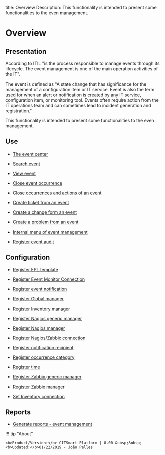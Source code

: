 title: Overview
Description: This functionality is intended to present some functionalities to the even management.
# Overview

Presentation
----------------

According to ITIL "is the process responsible to manage events through its
lifecycle. The event management is one of the main operation activities of the
IT".

The event is defined as "A state change that has significance for the management
of a configuration item or IT service. Event is also the term used for when an
alert or notification is created by any IT service, configuration item, or
monitoring tool. Events often require action from the IT operations team and can
sometimes lead to incident generation and registration."

This functionality is intended to present some functionalities to the even
management.

Use
-------

- [The event center](/en-us/citsmart-platform-8/processes/event/use/the-event-center.html)

- [Search event](/en-us/citsmart-platform-8/processes/event/use/search-event.html)

- [View event](/en-us/citsmart-platform-8/processes/event/use/view-event.html)

- [Close event occurrence](/en-us/citsmart-platform-8/processes/event/use/close-event-occurrence.html)

- [Close occurrences and actions of an event](/en-us/citsmart-platform-8/processes/event/use/close-occurences-and-actions.html)

- [Create ticket from an event](/en-us/citsmart-platform-8/processes/event/use/create-ticket-from-an-event.html)

- [Create a change form an event](/en-us/citsmart-platform-8/processes/event/use/create-change-from-an-event.html)

- [Create a problem from an event](/en-us/citsmart-platform-8/processes/event/use/create-a-problem-from-an-event.html)

- [Internal menu of event management](/en-us/citsmart-platform-8/processes/event/use/internal-menu-of-event.html)

- [Register event audit](/en-us/citsmart-platform-8/processes/event/use/register-event-audit.html)

Configuration
-----------------

- [Register EPL template](/en-us/citsmart-platform-8/processes/event/configuration/register-epl-template.html)

- [Register Event Monitor Connection](/en-us/citsmart-platform-8/processes/event/configuration/register-event-monitor-connection.html)

- [Register event notification](/en-us/citsmart-platform-8/processes/event/configuration/register-event-notification.html)

- [Register Global manager](/en-us/citsmart-platform-8/processes/event/configuration/register-global-manager.html)

- [Register Inventory manager](/en-us/citsmart-platform-8/processes/event/configuration/register-inventory-manager.html)

- [Register Nagios generic manager](/en-us/citsmart-platform-8/processes/event/configuration/register-nagios-generic-manager.html)

- [Register Nagios manager](/en-us/citsmart-platform-8/processes/event/configuration/register-nagios-manager.html)

- [Register Nagios/Zabbix connection](/en-us/citsmart-platform-8/processes/event/configuration/register-nagios-zabbix-connection.html)

- [Register notification recipient](/en-us/citsmart-platform-8/processes/event/configuration/register-notification-recipient.html)

- [Register occurrence category](/en-us/citsmart-platform-8/processes/event/configuration/register-occurence-category.html)

- [Register time](/en-us/citsmart-platform-8/processes/event/configuration/register-time.html)

- [Register Zabbix generic manager](/en-us/citsmart-platform-8/processes/event/configuration/register-zabbix-generic-manager.html)

- [Register Zabbix manager](/en-us/citsmart-platform-8/processes/event/configuration/register-zabbix-manager.html)

- [Set Inventory connection](/en-us/citsmart-platform-8/processes/event/configuration/set-inventory-connection.html)

Reports
-----------

- [Generate reports - event management](/en-us/citsmart-platform-8/processes/event/use/generate-reports-event-management.html)  

!!! tip "About"

    <b>Product/Version:</b> CITSmart Platform | 8.00 &nbsp;&nbsp;
    <b>Updated:</b>01/22/2019 - João Pelles  
	

